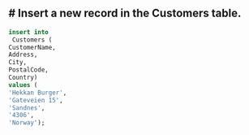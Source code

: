 ## # Insert a new record in the Customers table.

``` sql
insert into
 Customers (
CustomerName, 
Address, 
City, 
PostalCode,
Country)
values (
'Hekkan Burger',
'Gateveien 15',
'Sandnes',
'4306',
'Norway');
```
